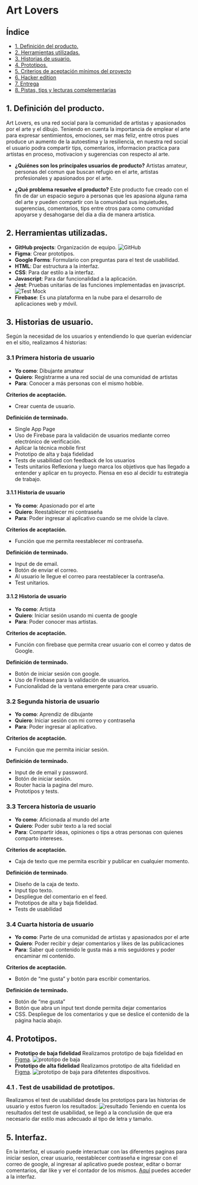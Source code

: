 # Art Lovers 

## Índice

* [1. Definición del producto.](#1-definicion-del-producto)
* [2. Herramientas utilizadas.](#2-herramientas-utilizadas)
* [3. Historias de usuario.](#3-historias-de-usuario)
* [4. Prototipos.](#4-prototipos)
* [5. Criterios de aceptación mínimos del proyecto](#5-criterios-de-aceptación-mínimos-del-proyecto)
* [6. Hacker edition](#6-hacker-edition)
* [7. Entrega](#7-entrega)
* [8. Pistas, tips y lecturas complementarias](#8-pistas-tips-y-lecturas-complementarias)

## 1. Definición del producto.

Art Lovers, es una red social para la comunidad de artistas y apasionados por el arte y el dibujo. 
Teniendo en cuenta la importancia de emplear el arte para expresar sentimientos, emociones, ser mas feliz, 
entre otros pues produce un aumento de la autoestima y la resiliencia, en nuestra red social el usuario podra 
compartir tips, comentarios, informacion practica para artistas en proceso, motivacion y sugerencias con 
respecto al arte.

- **¿Quiénes son los principales usuarios de producto?** 
Artistas amateur, personas del comun que buscan refugio en el arte, artistas profesionales y apasionados por el arte.

- **¿Qué problema resuelve el producto?** 
Este producto fue creado con el fin de dar un espacio seguro a personas que les apasiona alguna rama del arte y pueden compartir con la 
comunidad sus inquietudes, sugerencias, comentarios, tips entre otros para como comunidad apoyarse y desahogarse del dia a dia de manera 
artistica.

## 2. Herramientas utilizadas.

  - **GitHub projects**: Organización de equipo. ![GitHub](src/img/GitHub.PNG)
  - **Figma**: Crear prototipos.
  - **Google Forms**: Formulario con preguntas para el test de 
  usabilidad.
  - **HTML**: Dar estructura a la interfaz.
  - **CSS**: Para dar estilo a la interfaz.
  - **Javascript**: Para dar funcionalidad a la aplicación.
  - **Jest**: Pruebas unitarias de las funciones implementadas 
  en javascript. ![Test Mock](src/img/Mock.JPG)
  - **Firebase**: Es una plataforma en la nube para el desarrollo de aplicaciones web y móvil.
 
## 3. Historias de usuario.

Según la necesidad de los usuarios y entendiendo lo que  querían evidenciar en el sitio, realizamos 4 
historias:
 ### 3.1 Primera historia de usuario 
- **Yo como**: Dibujante amateur
- **Quiero**: Registrarme a una red social de una comunidad de artistas
- **Para**: Conocer a más personas con el mismo hobbie.

**Criterios de aceptación.**

- Crear cuenta de usuario.

**Definición de terminado.**

- Single App Page
- Uso de Firebase para la validación de usuarios mediante correo electrónico de verificación.
- Aplicar la técnica mobile first
- Prototipo de alta y baja fidelidad
- Tests de usabilidad con feedback de los usuarios
- Tests unitarios
Reflexiona y luego marca los objetivos que has llegado a entender y aplicar en tu proyecto. Piensa en eso al 
decidir tu estrategia de trabajo.
#### 3.1.1 Historia de usuario 
- **Yo como**: Apasionado por el arte
- **Quiero**: Reestablecer mi contraseña
- **Para**: Poder ingresar al aplicativo cuando se me olvide la clave.

**Criterios de aceptación.**
- Función que me permita reestablecer mi contraseña.

**Definición de terminado.**
- Input de de email.
- Botón de enviar el correo.
- Al usuario le llegue el correo para reestablecer la contraseña.
- Test unitarios.
#### 3.1.2 Historia de usuario
- **Yo como**: Artista
- **Quiero**: Iniciar sesión usando mi cuenta de google
- **Para**: Poder conocer mas artistas.

**Criterios de aceptación.**

- Función con firebase que permita crear usuario con el correo y datos de Google.

**Definición de terminado.**

- Botón de iniciar sesión con google.
- Uso de Firebase para la validación de usuarios.
- Funcionalidad de la ventana emergente para crear usuario.

 ### 3.2 Segunda historia de usuario
- **Yo como**: Aprendiz de dibujante
- **Quiero**: Iniciar sesión con mi correo y contraseña
- **Para**: Poder ingresar al aplicativo.

**Criterios de aceptación.**

- Función que me permita iniciar sesión.

**Definición de terminado.**

- Input de de email y password.
- Botón de iniciar sesión.
- Router hacia la pagina del muro.
- Prototipos y tests.

### 3.3 Tercera historia de usuario
- **Yo como**: Aficionada al mundo del arte
- **Quiero**: Poder subir texto a la red social
- **Para**: Compartir ideas, opiniones o tips a otras personas con quienes comparto intereses.

**Criterios de aceptación.**
- Caja de texto que me permita escribir y publicar en cualquier momento.

**Definición de terminado**.
- Diseño de la caja de texto.
- Input tipo texto.
- Despliegue del comentario en el feed.
- Prototipos de alta y baja fidelidad.
- Tests de usabilidad

### 3.4 Cuarta historia de usuario
- **Yo como**: Parte de una comunidad de artistas y apasionados por el arte
- **Quiero**: Poder recibir y dejar comentarios y likes de las publicaciones
- **Para**: Saber qué contenido le gusta más a mis seguidores y poder encaminar mi contenido.

**Criterios de aceptación.**

- Botón de “me gusta” y botón para escribir comentarios.

**Definición de terminado.**

- Botón de “me gusta”
- Botón que abra un input text donde permita dejar comentarios
- CSS. Despliegue de los comentarios y que se deslice el contenido de la página hacia abajo.

## 4. Prototipos.

- **Prototipo de baja fidelidad**
Realizamos prototipo de baja fidelidad en [Figma](https://www.figma.com/file/C1OkOIqAtKNwY2QRlUsk7h/Untitled?type=design&node-id=0-1&mode=design&t=KQJz0efkNmfV5Oil-0). ![prototipo de baja](src/img/Prototipo1.png)
- **Prototipo de alta fidelidad**
Realizamos prototipo de alta fidelidad en [Figma](https://www.figma.com/file/BnTs3ddeGVDaI4mfvgS3bR/Untitled?type=design&node-id=0-1&mode=design&t=ChsilpL0sUnPzrwQ-0). ![prototipo de baja](src/img/Prototipo2.jpg) para difetentes dispositivos.

### 4.1 . Test de usabilidad de prototipos.
Realizamos el test de usabilidad desde los prototipos para las historias de usuario y estos fueron los 
resultados:
![resultado](src/img/Test.png)
Teniendo en cuenta los resultados del test de usabilidad, se llegó a la conclusión de que era necesario dar estilo mas adecuado al tipo de letra y tamaño. 

## 5. Interfaz.
En la interfaz, el usuario puede interactuar con las diferentes paginas para iniciar sesion, crear usuario, reestablecer contraseña e ingresar con el correo de google, al ingresar al aplicativo puede postear, editar o borrar comentarios, dar like y ver el contador de los mismos. 
[Aquí]() puedes acceder a la interfaz.
